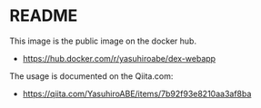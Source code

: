 
# README

This image is the public image on the docker hub.

* https://hub.docker.com/r/yasuhiroabe/dex-webapp

The usage is documented on the Qiita.com:

* https://qiita.com/YasuhiroABE/items/7b92f93e8210aa3af8ba

